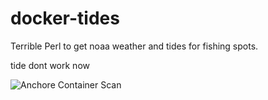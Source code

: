 # docker-tides
Terrible Perl to get noaa weather and tides for fishing spots. 

tide dont work now

![Anchore Container Scan](https://github.com/sabbene/docker-tides/workflows/Anchore%20Container%20Scan/badge.svg)

